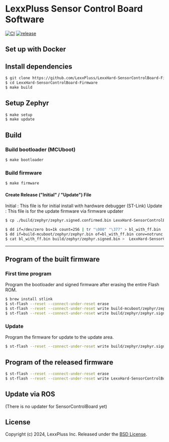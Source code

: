 # LexxPluss Sensor Control Board Software

[![CI](https://github.com/LexxPluss/LexxHard-SensorControlBoard-Firmware/actions/workflows/main.yml/badge.svg)](https://github.com/LexxPluss/LexxHard-SensorControlBoard-Firmware/actions/workflows/main.yml)
[![release](https://github.com/LexxPluss/LexxHard-SensorControlBoard-Firmware/actions/workflows/release.yml/badge.svg)](https://github.com/LexxPluss/LexxHard-SensorControlBoard-Firmware/actions/workflows/release.yml)

## Set up with Docker

## Install dependencies

```bash
$ git clone https://github.com/LexxPluss/LexxHard-SensorControlBoard-Firmware
$ cd LexxHard-SensorControlBoard-Firmware
$ make build
```
## Setup Zephyr

```bash
$ make setup
$ make update
```
## Build
### Build bootloader (MCUboot)

```bash
$ make bootloader
```
### Build firmware

```bash
$ make firmware
```
#### Create Release ("Initial" / "Update") File

Initial : This file is for initial install with hardware debugger (ST-Link)
Update : This file is for the update firmware via firmware updater

```bash
$ cp ./build/zephyr/zephyr.signed.confirmed.bin LexxHard-SensorControlBoard-Firmware-Update-?.?.?.bin

$ dd if=/dev/zero bs=1k count=256 | tr "\000" "\377" > bl_with_ff.bin
$ dd if=build-mcuboot/zephyr/zephyr.bin of=bl_with_ff.bin conv=notrunc
$ cat bl_with_ff.bin build/zephyr/zephyr.signed.bin >  LexxHard-SensorControlBoard-Firmware-Initial-?.?.?.bin
```

---
## Program of the built firmware

### First time program

Program the bootloader and signed firmware after erasing the entire Flash ROM.

```bash
$ brew install stlink
$ st-flash --reset --connect-under-reset erase
$ st-flash --reset --connect-under-reset write build-mcuboot/zephyr/zephyr.bin 0x8000000
$ st-flash --reset --connect-under-reset write build/zephyr/zephyr.signed.bin 0x8040000
```

### Update

Program the firmware for update to the update area.

```bash
$ st-flash --reset --connect-under-reset write build/zephyr/zephyr.signed.confirmed.bin 0x8080000
```

## Program of the released firmware

```bash
$ st-flash --reset --connect-under-reset erase
$ st-flash --reset --connect-under-reset write LexxHard-SensorControlBoard-Firmware-Initial-v?.?.? 0x8000000
```

## Update via ROS

(There is no updater for SensorControlBoard yet)

## License

Copyright (c) 2024, LexxPluss Inc. Released under the [BSD License](LICENSE).
